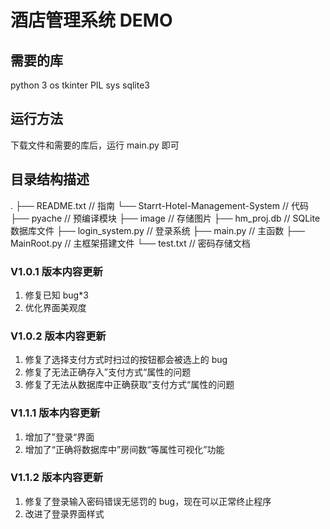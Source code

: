 # 酒店管理系统 DEMO

## 需要的库

python 3
os
tkinter
PIL
sys
sqlite3

## 运行方法

下载文件和需要的库后，运行 main.py 即可

## 目录结构描述

.
├── README.txt              // 指南
└── Starrt-Hotel-Management-System   // 代码
    ├── pyache                  // 预编译模块
    ├── image                   // 存储图片
    ├── hm_proj.db              // SQLite 数据库文件
    ├── login_system.py         // 登录系统
    ├── main.py                 // 主函数
    ├── MainRoot.py             // 主框架搭建文件
    └── test.txt                // 密码存储文档

### V1.0.1 版本内容更新

1. 修复已知 bug\*3
2. 优化界面美观度

### V1.0.2 版本内容更新

1. 修复了选择支付方式时扫过的按钮都会被选上的 bug 
2. 修复了无法正确存入”支付方式“属性的问题 
3. 修复了无法从数据库中正确获取”支付方式“属性的问题

### V1.1.1 版本内容更新

1. 增加了”登录“界面 
2. 增加了“正确将数据库中”房间数“等属性可视化”功能

### V1.1.2 版本内容更新

1. 修复了登录输入密码错误无惩罚的 bug，现在可以正常终止程序 
2. 改进了登录界面样式
